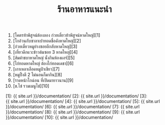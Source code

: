 ﻿---
layout: page
show_meta: false
title: "ร้านอาหารแนะนำ"
subheadline: "รวมร้านอาหารแนะนำ"
description: "This step-by-step guide helps you to customize Feeling Responsive to your needs."
header:
   image_fullwidth: "header_hatyai.jpg"
permalink: "/ร้านอาหารแนะนำ/"
---


1. [โคตรท้าพิสูจน์ต้องลอง ก๋วยเตี๋ยวท้าพิสูจน์หาดใหญ่][1] 
2. [โกอ้วนกับซาลาเปาทอดชื่อดังหาดใหญ่][2] 
3. [ก๋วยเตี๋ยวหมูย่างซอยลึกลับหาดใหญ่][3] 
4. [เที่ยวดึกแวะข้าวต้มซอย 3 หาดใหญ่][4] 
5. [ส้มตำชบาหาดใหญ่ นั่งกินห้องแอร์][5] 
6. [ไก่ทอดหาดใหญ่ ต้องไก่ทอดเดชา][6] 
7. [เกาเหลาเลือดหมูป้าเขียว][7] 
8. [หมูปิ้งตี 2 ไม่นอนก็มากิน][8] 
9. [ราดหน้าโกฉ่อน ที่เปิดมายาวนาน][9] 
10. [ข.ไข่ รวมเมนูไข่][10] 





 [1]: {{ site.url }}/documentation/
 [2]: {{ site.url }}/documentation/
 [3]: {{ site.url }}/documentation/
 [4]: {{ site.url }}/documentation/
 [5]: {{ site.url }}/documentation/
 [6]: {{ site.url }}/documentation/
 [7]: {{ site.url }}/documentation/
 [8]: {{ site.url }}/documentation/
 [9]: {{ site.url }}/documentation/
 [10]: {{ site.url }}/documentation/